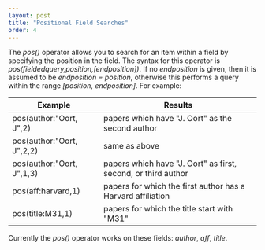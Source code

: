 ```yaml
---
layout: post
title: "Positional Field Searches"
order: 4
---
```



The _pos()_ operator allows you to search for an item within a field by specifying the position in the field.  The syntax for this operator is _pos(fieldedquery,position,[endposition])_.  If no _endposition_ is given, then it is assumed to be _endposition = position_, otherwise this performs a query within the range _[position, endposition]_. For example:

Example                    | Results
---------------------------|--------------------------------
pos(author:"Oort, J",2)    | papers which have "J. Oort" as the second author
pos(author:"Oort, J",2,2)  | same as above
pos(author:"Oort, J",1,3)  | papers which have "J. Oort" as first, second, or third author
pos(aff:harvard,1)         | papers for which the first author has a Harvard affiliation
pos(title:M31,1)           | papers for which the title start with "M31"

Currently the _pos()_ operator works on these fields: _author_, _aff_, _title_.

<!---###Truncation of result list###

You can limit the number of results returned by your search by using the _topn()_ operator, which accepts the syntax _topn(N,query)_ and returns the top N papers from a list of results

    topn(20,"galaxy clusters")

This will limit the list of results to be the 20 most relevant papers on "galaxy clusters." --->
